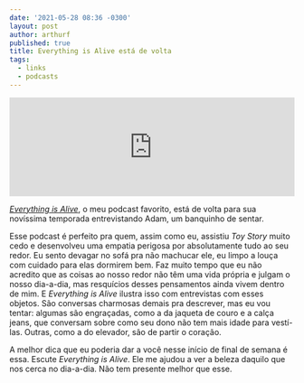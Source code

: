 ```yaml
---
date: '2021-05-28 08:36 -0300'
layout: post
author: arthurf
published: true
title: Everything is Alive está de volta
tags:
  - links
  - podcasts
---
```

<iframe allow="autoplay *; encrypted-media *; fullscreen *" frameborder="0" height="175" style="width:100%;max-width:660px;overflow:hidden;background:transparent;" class="full-width" sandbox="allow-forms allow-popups allow-same-origin allow-scripts allow-storage-access-by-user-activation allow-top-navigation-by-user-activation" src="https://embed.podcasts.apple.com/br/podcast/adam-stool/id1388419519?i=1000523361949"></iframe>

[*Everything is Alive*](https://www.everythingisalive.com/), o meu podcast favorito, está de volta para sua novíssima temporada entrevistando Adam, um banquinho de sentar.

Esse podcast é perfeito pra quem, assim como eu, assistiu *Toy Story* muito cedo e desenvolveu uma empatia perigosa por absolutamente tudo ao seu redor. Eu sento devagar no sofá pra não machucar ele, eu limpo a louça com cuidado para elas dormirem bem. Faz muito tempo que eu não acredito que as coisas ao nosso redor não têm uma vida própria e julgam o nosso dia-a-dia, mas resquícios desses pensamentos ainda vivem dentro de mim. E *Everything is Alive* ilustra isso com entrevistas com esses objetos. São conversas charmosas demais pra descrever, mas eu vou tentar: algumas são engraçadas, como a da jaqueta de couro e a calça jeans, que conversam sobre como seu dono não tem mais idade para vestí-las. Outras, como a do elevador, são de partir o coração.

A melhor dica que eu poderia dar a você nesse início de final de semana é essa. Escute *Everything is Alive*. Ele me ajudou a ver a beleza daquilo que nos cerca no dia-a-dia. Não tem presente melhor que esse.